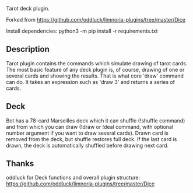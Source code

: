 Tarot deck plugin.

Forked from https://github.com/oddluck/limnoria-plugins/tree/master/Dice

Install dependencies: python3 -m pip install -r requirements.txt

## Description

Tarot plugin contains the commands which simulate drawing of tarot cards.
The most basic feature of any deck plugin is, of course, drawing of one or 
several cards and showing the results. That is what core 'draw' command can
do. It takes an expression such as 'draw 3' and returns a series of cards.

## Deck

Bot has a 78-card Marseilles deck which it can shuffle (!shuffle command)
and from which you can draw (!draw or !deal command, with optional number
argument if you want to draw several cards). Drawn card is removed from
the deck, but shuffle restores full deck. If the last card is drawn, the
deck is automatically shuffled before drawing next card.

## Thanks

oddluck for Deck functions and overall plugin structure:
https://github.com/oddluck/limnoria-plugins/tree/master/Dice

